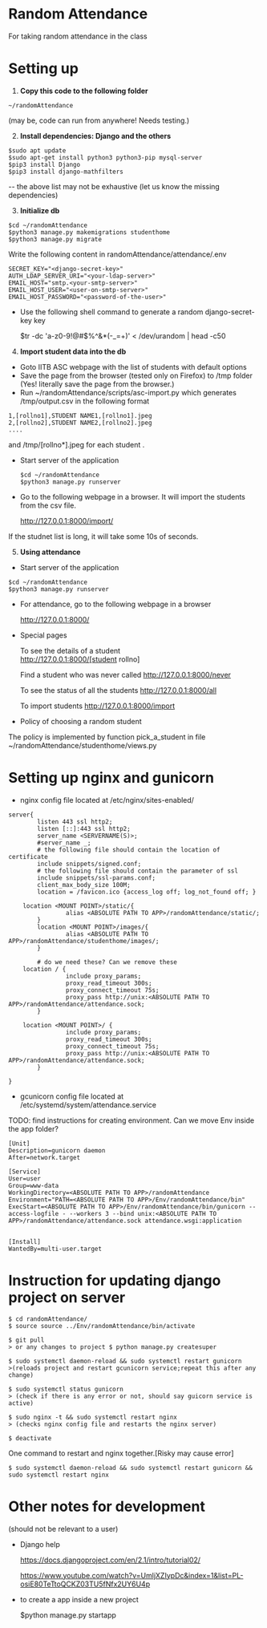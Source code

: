 # Random Attendance
For taking random attendance in the class

# Setting up
  1. __Copy this code to the following folder__

   ```
   ~/randomAttendance
   ```

  (may be, code can run from anywhere! Needs testing.)

  2. __Install dependencies: Django and the others__
  
   ```
   $sudo apt update
   $sudo apt-get install python3 python3-pip mysql-server
   $pip3 install Django
   $pip3 install django-mathfilters
   ```

  -- the above list may not be exhaustive (let us know the missing dependencies)

  3. __Initialize db__

  ```
  $cd ~/randomAttendance
  $python3 manage.py makemigrations studenthome
  $python3 manage.py migrate
  ```
  Write the following content in randomAttendance/attendance/.env
  ```
  SECRET_KEY="<django-secret-key>"
  AUTH_LDAP_SERVER_URI="<your-ldap-server>"
  EMAIL_HOST="smtp.<your-smtp-server>"
  EMAIL_HOST_USER="<user-on-smtp-server>"
  EMAIL_HOST_PASSWORD="<password-of-the-user>"
  ```

* Use the following shell command to generate a random django-secret-key key

   $tr -dc 'a-z0-9!@#$%^&*(-_=+)' < /dev/urandom | head -c50

4. __Import student data into the db__

 * Goto IITB ASC webpage with the list of students with default options
 * Save the page from the browser (tested only on Firefox) to /tmp folder
    (Yes! literally save the page from the browser.)
 * Run ~/randomAttendance/scripts/asc-import.py which generates /tmp/output.csv in the following format

 ```
 1,[rollno1],STUDENT NAME1,[rollno1].jpeg
 2,[rollno2],STUDENT NAME2,[rollno2].jpeg
 ....
 ```
  and /tmp/[rollno*].jpeg for each student .
 
 * Start server of the application

   ```
   $cd ~/randomAttendance
   $python3 manage.py runserver
   ```
    
 * Go to the following webpage in a browser. It will import the students from the csv file.

    http://127.0.0.1:8000/import/

  If the studnet list is long, it will take some 10s of seconds.

  5. __Using attendance__

  - Start server of the application

   ```
   $cd ~/randomAttendance
   $python3 manage.py runserver
   ```

  - For attendance, go to the following webpage in a browser

     http://127.0.0.1:8000/

  - Special pages

     To see the details of a student     
     http://127.0.0.1:8000/[student rollno]

     Find a student who was never called
     http://127.0.0.1:8000/never

     To see the status of all the students
     http://127.0.0.1:8000/all

     To import students
     http://127.0.0.1:8000/import

  - Policy of choosing a random student

  The policy is implemented by function pick_a_student in file ~/randomAttendance/studenthome/views.py


# Setting up nginx and gunicorn

 - nginx config file located at /etc/nginx/sites-enabled/

```
server{
        listen 443 ssl http2;
        listen [::]:443 ssl http2;
        server_name <SERVERNAME(S)>;
        #server_name _;
        # the following file should contain the location of certificate
        include snippets/signed.conf;
        # the following file should contain the parameter of ssl
        include snippets/ssl-params.conf;
        client_max_body_size 100M;
        location = /favicon.ico {access_log off; log_not_found off; }

	location <MOUNT POINT>/static/{
                alias <ABSOLUTE PATH TO APP>/randomAttendance/static/;
        }
        location <MOUNT POINT>/images/{
                alias <ABSOLUTE PATH TO APP>/randomAttendance/studenthome/images/;
        }

        # do we need these? Can we remove these
	location / {
                include proxy_params;
                proxy_read_timeout 300s;
                proxy_connect_timeout 75s;
                proxy_pass http://unix:<ABSOLUTE PATH TO APP>/randomAttendance/attendance.sock;
        }

	location <MOUNT POINT>/ {
                include proxy_params;
                proxy_read_timeout 300s;
                proxy_connect_timeout 75s;
                proxy_pass http://unix:<ABSOLUTE PATH TO APP>/randomAttendance/attendance.sock;
        }

}
```


 - gcunicorn config file located at /etc/systemd/system/attendance.service

TODO: find instructions for creating environment. Can we move Env inside the app folder?

```
[Unit]
Description=gunicorn daemon
After=network.target

[Service]
User=user
Group=www-data
WorkingDirectory=<ABSOLUTE PATH TO APP>/randomAttendance
Environment="PATH=<ABSOLUTE PATH TO APP>/Env/randomAttendance/bin"
ExecStart=<ABSOLUTE PATH TO APP>/Env/randomAttendance/bin/gunicorn --access-logfile - --workers 3 --bind unix:<ABSOLUTE PATH TO APP>/randomAttendance/attendance.sock attendance.wsgi:application


[Install]
WantedBy=multi-user.target
```

# Instruction for updating django project on server

```
$ cd randomAttendance/
$ source source ../Env/randomAttendance/bin/activate

$ git pull
> or any changes to project $ python manage.py createsuper

$ sudo systemctl daemon-reload && sudo systemctl restart gunicorn
>(reloads project and restart gcunicorn service;repeat this after any change)

$ sudo systemctl status gunicorn
> (check if there is any error or not, should say guicorn service is active)

$ sudo nginx -t && sudo systemctl restart nginx
> (checks nginx config file and restarts the nginx server)

$ deactivate
```

One command to restart and nginx together.[Risky may cause error]

```
$ sudo systemctl daemon-reload && sudo systemctl restart gunicorn && sudo systemctl restart nginx
```


# Other notes for development

(should not be relevant to a user)

- Django help

  https://docs.djangoproject.com/en/2.1/intro/tutorial02/
  
  https://www.youtube.com/watch?v=UmljXZIypDc&index=1&list=PL-osiE80TeTtoQCKZ03TU5fNfx2UY6U4p

- to create a app inside a new project

   $python manage.py startapp



